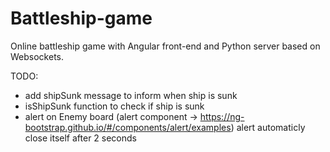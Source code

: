 # Battleship-game

Online battleship game with Angular front-end and Python server based on Websockets.

TODO:

- add shipSunk message to inform when ship is sunk
- isShipSunk function to check if ship is sunk
- alert on Enemy board (alert component -> https://ng-bootstrap.github.io/#/components/alert/examples) alert automaticly close itself after 2 seconds
